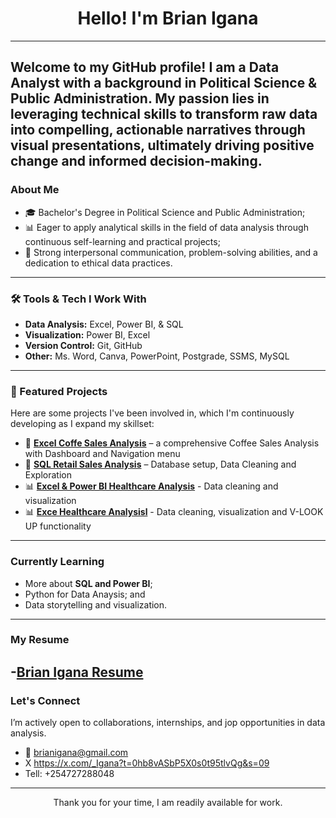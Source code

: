 <h1 align="center">Hello! I'm Brian Igana </h1>

---
Welcome to my GitHub profile! I am a Data Analyst with a background in Political Science & Public Administration. My passion lies in leveraging technical skills to transform raw data into compelling, actionable narratives through visual presentations, ultimately driving positive change and informed decision-making.
---

### About Me

- 🎓 Bachelor's Degree in Political Science and Public Administration;
- 📊 Eager to apply analytical skills in the field of data analysis through continuous self-learning and practical projects;
- 🧠 Strong interpersonal communication, problem-solving abilities, and a dedication to ethical data practices.
---

### 🛠️ Tools & Tech I Work With

- **Data Analysis:** Excel, Power BI, & SQL  
- **Visualization:** Power BI, Excel  
- **Version Control:** Git, GitHub  
- **Other:** Ms. Word, Canva, PowerPoint, Postgrade, SSMS, MySQL
---

### 📁 Featured Projects

Here are some projects I've been involved in, which I'm continuously developing as I expand my skillset:

- 💼 **[Excel Coffe Sales Analysis](https://github.com/iganabrian/Coffee-Sales-Analysis)** – a comprehensive Coffee Sales Analysis with Dashboard and Navigation menu  
- 🏥 **[SQL Retail Sales Analysis](https://github.com/iganabrian/SQL-Retail-Sales-Analysis-)** – Database setup, Data Cleaning and Exploration
- 📊 **[Excel & Power BI Healthcare Analysis](https://github.com/iganabrian/Hospital-Data-Analysis-using-Excel-Power-BI)** - Data cleaning and visualization
- 📊 **[Exce Healthcare Analysisl](https://github.com/iganabrian/Hospital-Data-Analysis)** - Data cleaning, visualization and V-LOOK UP functionality
---

###  Currently Learning
- More about **SQL and Power BI**;
- Python for Data Anaysis; and   
- Data storytelling and visualization.  
 ---
 
### My Resume
-<a href="https://github.com/iganabrian/iganabrian/blob/main/Brian_Igana_Resume.pdf">Brian Igana Resume<a>
 ---
 
### Let's Connect

I’m actively open to collaborations, internships, and jop opportunities in data analysis.
- 📧 brianigana@gmail.com
- X https://x.com/_Igana?t=0hb8vASbP5X0s0t95tlvQg&s=09
- Tell: +254727288048
---

<p align="center">Thank you for your time, I am readily available for work.</p>


<!---
iganabrian/iganabrian is a ✨ special ✨ repository because its `README.md` (this file) appears on your GitHub profile.
You can click the Preview link to take a look at your changes.
--->
